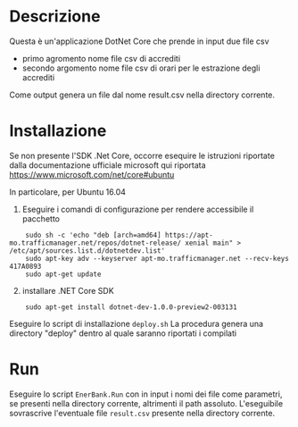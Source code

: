 # Descrizione
Questa è un'applicazione DotNet Core che prende in input due file csv
- primo agromento nome file csv di accrediti
- secondo argomento nome file csv di orari per le estrazione degli accrediti

Come output genera un file dal nome result.csv nella directory corrente.

# Installazione
Se non presente l'SDK .Net Core, occorre esequire le istruzioni riportate dalla documentazione ufficiale microsoft qui riportata
https://www.microsoft.com/net/core#ubuntu

In particolare, per Ubuntu 16.04
1. Eseguire i comandi di configurazione per rendere accessibile il pacchetto
```
	sudo sh -c 'echo "deb [arch=amd64] https://apt-mo.trafficmanager.net/repos/dotnet-release/ xenial main" > /etc/apt/sources.list.d/dotnetdev.list'
	sudo apt-key adv --keyserver apt-mo.trafficmanager.net --recv-keys 417A0893
	sudo apt-get update
```    
2) installare .NET Core SDK
```
	sudo apt-get install dotnet-dev-1.0.0-preview2-003131
```

Eseguire lo script di installazione `deploy.sh`
La procedura genera una directory "deploy" dentro al quale saranno riportati i compilati

# Run
Eseguire lo script `EnerBank.Run` con in input i nomi dei file come parametri, se presenti nella directory corrente, altrimenti il path assoluto.
L'eseguibile sovrascrive l'eventuale file `result.csv` presente nella directory corrente.

